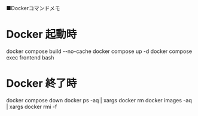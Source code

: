 ■Dockerコマンドメモ
# Docker 起動時
docker compose build --no-cache
docker compose up -d
docker compose exec frontend bash
# Docker 終了時
docker compose down
docker ps -aq | xargs docker rm
docker images -aq | xargs docker rmi -f
